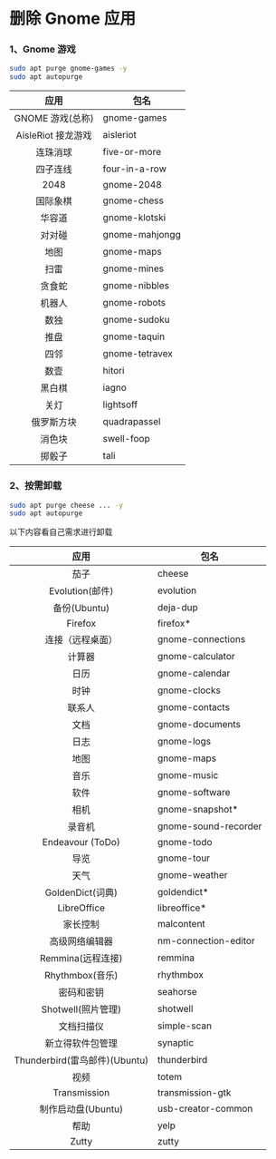 # 删除 Gnome 应用

### 1、Gnome 游戏

```bash
sudo apt purge gnome-games -y
sudo apt autopurge
```

|应用|包名|
|:-------:|-------|
|GNOME 游戏(总称)|gnome-games|
|AisleRiot 接龙游戏|aisleriot|
|连珠消球|five-or-more|
|四子连线|four-in-a-row|
|2048|gnome-2048|
|国际象棋|gnome-chess|
|华容道|gnome-klotski|
|对对碰|gnome-mahjongg|
|地图|gnome-maps|
|扫雷|gnome-mines|
|贪食蛇|gnome-nibbles|
|机器人|gnome-robots|
|数独|gnome-sudoku|
|推盘|gnome-taquin|
|四邻|gnome-tetravex|
|数壹|hitori|
|黑白棋|iagno|
|关灯|lightsoff|
|俄罗斯方块|quadrapassel|
|消色块|swell-foop|
|掷骰子|tali|

### 2、按需卸载

```bash
sudo apt purge cheese ... -y
sudo apt autopurge
```

以下内容看自己需求进行卸载

|应用|包名|
|:-------:|-------|
|茄子|cheese|
|Evolution(邮件)|evolution|
|备份(Ubuntu)|deja-dup|
|Firefox|firefox*|
|连接（远程桌面）|gnome-connections|
|计算器|gnome-calculator|
|日历|gnome-calendar|
|时钟|gnome-clocks|
|联系人|gnome-contacts|
|文档|gnome-documents|
|日志|gnome-logs|
|地图|gnome-maps|
|音乐|gnome-music|
|软件|gnome-software|
|相机|gnome-snapshot*|
|录音机|gnome-sound-recorder|
|Endeavour (ToDo)|gnome-todo|
|导览|gnome-tour|
|天气|gnome-weather|
|GoldenDict(词典)|goldendict*|
|LibreOffice|libreoffice*|
|家长控制|malcontent|
|高级网络编辑器|nm-connection-editor|
|Remmina(远程连接)|remmina|
|Rhythmbox(音乐)|rhythmbox|
|密码和密钥|seahorse|
|Shotwell(照片管理)|shotwell|
|文档扫描仪|simple-scan|
|新立得软件包管理|synaptic|
|Thunderbird(雷鸟邮件)(Ubuntu)|thunderbird|
|视频|totem|
|Transmission|transmission-gtk|
|制作启动盘(Ubuntu)|usb-creator-common|
|帮助|yelp|
|Zutty|zutty|

